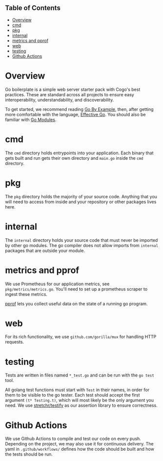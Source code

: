 ## Table of Contents

- [Overview](#overview)
- [cmd](#cmd)
- [pkg](#pkg)
- [internal](#internal)
- [metrics and pprof](#metrics-and-pprof)
- [web](#web)
- [testing](#testing)
- [Github Actions](#github-actions)

# Overview

Go boilerplate is a simple web server starter pack with Cogo's best practices. These are standard across all projects to ensure easy interoperability, understandability, and discoverability.

To get started, we recommend reading [Go By Example](https://gobyexample.com/), then, after getting more comfortable with the language, [Effective Go](https://go.dev/doc/effective_go). You should also be familiar with [Go Modules](https://go.dev/blog/using-go-modules).

# cmd

The `cmd` directory holds entrypoints into your application. Each binary that gets built and run gets their own directory and `main.go` inside the `cmd` directory.

# pkg

The `pkg` directory holds the majority of your source code. Anything that you will need to access from inside and your repository or other packages lives here.

# internal

The `internal` directory holds your source code that must never be imported by other go modules. The go compiler does not allow imports from `internal` packages that are outside your module.

# metrics and pprof

We use Prometheus for our application metrics, see `pkg/metrics/metrics.go`. You'll need to set up a prometheus scraper to ingest these metrics.

[pprof](https://jvns.ca/blog/2017/09/24/profiling-go-with-pprof/) lets you collect useful data on the state of a running go program.

# web

For its rich functionality, we use `github.com/gorilla/mux` for handling HTTP requests.

# testing

Tests are written in files named `*_test.go` and can be run with the `go test` tool.

All golang test functions must start with `Test` in their names, in order for them to be visible to the go tester. Each test should accept the first argument `(t* Testing.t)`, which will most likely be the only argument you need. We use [stretchr/testify](https://github.com/stretchr/testify) as our assertion library to ensure correctness.

# Github Actions

We use Github Actions to compile and test our code on every push. Depending on the project, we may also use it for continuous delivery. The yaml in `.github/workflows/` defines how the code should be built and how the tests should be run.
